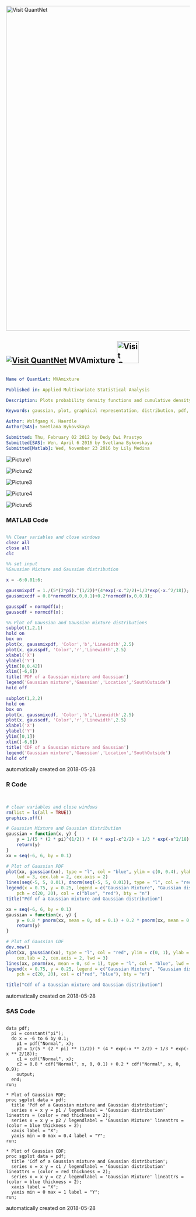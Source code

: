 [<img src="https://github.com/QuantLet/Styleguide-and-FAQ/blob/master/pictures/banner.png" width="888" alt="Visit QuantNet">](http://quantlet.de/)

## [<img src="https://github.com/QuantLet/Styleguide-and-FAQ/blob/master/pictures/qloqo.png" alt="Visit QuantNet">](http://quantlet.de/) **MVAmixture** [<img src="https://github.com/QuantLet/Styleguide-and-FAQ/blob/master/pictures/QN2.png" width="60" alt="Visit QuantNet 2.0">](http://quantlet.de/)

```yaml

Name of QuantLet: MVAmixture

Published in: Applied Multivariate Statistical Analysis

Description: Plots probability density functions and cumulative density functions of Gaussian mixture and Gaussian distributions.

Keywords: gaussian, plot, graphical representation, distribution, pdf, cdf, probability, density, multivariate, heavy-tailed, sas

Author: Wolfgang K. Haerdle
Author[SAS]: Svetlana Bykovskaya

Submitted: Thu, February 02 2012 by Dedy Dwi Prastyo
Submitted[SAS]: Wen, April 6 2016 by Svetlana Bykovskaya
Submitted[Matlab]: Wed, November 23 2016 by Lily Medina

```

![Picture1](MVAmixture-1_sas.png)

![Picture2](MVAmixture-2_sas.png)

![Picture3](MVAmixture_1.png)

![Picture4](MVAmixture_2.png)

![Picture5](MVAmixture_matlab.png)

### MATLAB Code
```matlab

%% Clear variables and close windows
clear all
close all
clc

%% set input
%Gaussian Mixture and Gaussian distribution

x = -6:0.01:6;

gaussmixpdf = 1./(5*(2*pi).^(1/2))*(4*exp(-x.^2/2)+1/3*exp(-x.^2/18));
gaussmixcdf = 0.8*normcdf(x,0,0.1)+0.2*normcdf(x,0,0.9);

gausspdf = normpdf(x);
gausscdf = normcdf(x);

%% Plot of Gaussian and Gaussian mixture distributions
subplot(1,2,1)
hold on
box on
plot(x, gaussmixpdf, 'Color','b','Linewidth',2.5)
plot(x, gausspdf, 'Color','r','Linewidth',2.5)
xlabel('X')
ylabel('Y')
ylim([0,0.42])
xlim([-6,6])
title('PDF of a Gaussian mixture and Gaussian')
legend('Gaussian mixture','Gaussian','Location','SouthOutside')
hold off

subplot(1,2,2)
hold on
box on
plot(x, gaussmixcdf, 'Color','b','Linewidth',2.5)
plot(x, gausscdf, 'Color','r','Linewidth',2.5)
xlabel('X')
ylabel('Y')
ylim([0,1])
xlim([-6,6])
title('CDF of a Gaussian mixture and Gaussian')
legend('Gaussian mixture','Gaussian','Location','SouthOutside')
hold off

```

automatically created on 2018-05-28

### R Code
```r


# clear variables and close windows
rm(list = ls(all = TRUE))
graphics.off()

# Gaussian Mixture and Gaussian distribution
gaussian = function(x, y) {
    y = 1/(5 * (2 * pi)^(1/2)) * (4 * exp(-x^2/2) + 1/3 * exp(-x^2/18))
    return(y)
}
xx = seq(-6, 6, by = 0.1)

# Plot of Gaussian PDF
plot(xx, gaussian(xx), type = "l", col = "blue", ylim = c(0, 0.4), ylab = "Y", xlab = "X", 
    lwd = 3, cex.lab = 2, cex.axis = 2)
lines(seq(-5, 5, 0.01), dnorm(seq(-5, 5, 0.01)), type = "l", col = "red", lwd = 3)
legend(x = 0.75, y = 0.25, legend = c("Gaussian Mixture", "Gaussian distribution"), 
    pch = c(20, 20), col = c("blue", "red"), bty = "n")
title("Pdf of a Gaussian mixture and Gaussian distribution")

xx = seq(-6, 6, by = 0.1)
gaussian = function(x, y) {
    y = 0.8 * pnorm(xx, mean = 0, sd = 0.1) + 0.2 * pnorm(xx, mean = 0, sd = 0.9)
    return(y)
}

# Plot of Gaussian CDF
dev.new()
plot(xx, gaussian(xx), type = "l", col = "red", ylim = c(0, 1), ylab = "Y", xlab = "X", 
    cex.lab = 2, cex.axis = 2, lwd = 3)
lines(xx, pnorm(xx, mean = 0, sd = 1), type = "l", col = "blue", lwd = 3)
legend(x = 0.75, y = 0.25, legend = c("Gaussian Mixture", "Gaussian distribution"), 
    pch = c(20, 20), col = c("red", "blue"), bty = "n")

title("Cdf of a Gaussian mixture and Gaussian distribution") 

```

automatically created on 2018-05-28

### SAS Code
```sas

data pdf;
  pi = constant("pi");
  do x = -6 to 6 by 0.1;
    p1 = pdf("Normal", x);
    p2 = 1/(5 * (2 * pi) ** (1/2)) * (4 * exp(-x ** 2/2) + 1/3 * exp(-x ** 2/18));
    c1 = cdf("Normal", x);
    c2 = 0.8 * cdf("Normal", x, 0, 0.1) + 0.2 * cdf("Normal", x, 0, 0.9);
    output;
  end;
run;
 
* Plot of Gaussian PDF;
proc sgplot data = pdf;
  title 'Pdf of a Gaussian mixture and Gaussian distribution';
  series x = x y = p1 / legendlabel = 'Gaussian distribution' lineattrs = (color = red thickness = 2);
  series x = x y = p2 / legendlabel = 'Gaussian Mixture' lineattrs = (color = blue thickness = 2);
  xaxis label = "X"; 
  yaxis min = 0 max = 0.4 label = "Y";
run;

* Plot of Gaussian CDF;
proc sgplot data = pdf;
  title 'Cdf of a Gaussian mixture and Gaussian distribution';
  series x = x y = c1 / legendlabel = 'Gaussian distribution' lineattrs = (color = red thickness = 2);
  series x = x y = c2 / legendlabel = 'Gaussian Mixture' lineattrs = (color = blue thickness = 2);
  xaxis label = "X"; 
  yaxis min = 0 max = 1 label = "Y";
run;
```

automatically created on 2018-05-28